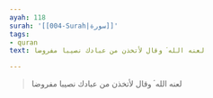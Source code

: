 ```yaml
---
ayah: 118
surah: '[[004-Surah|سورة]]'
tags:
- quran
text: لعنه الله ۘ وقال لأتخذن من عبادك نصيبا مفروضا

---
```

> لعنه الله ۘ وقال لأتخذن من عبادك نصيبا مفروضا
